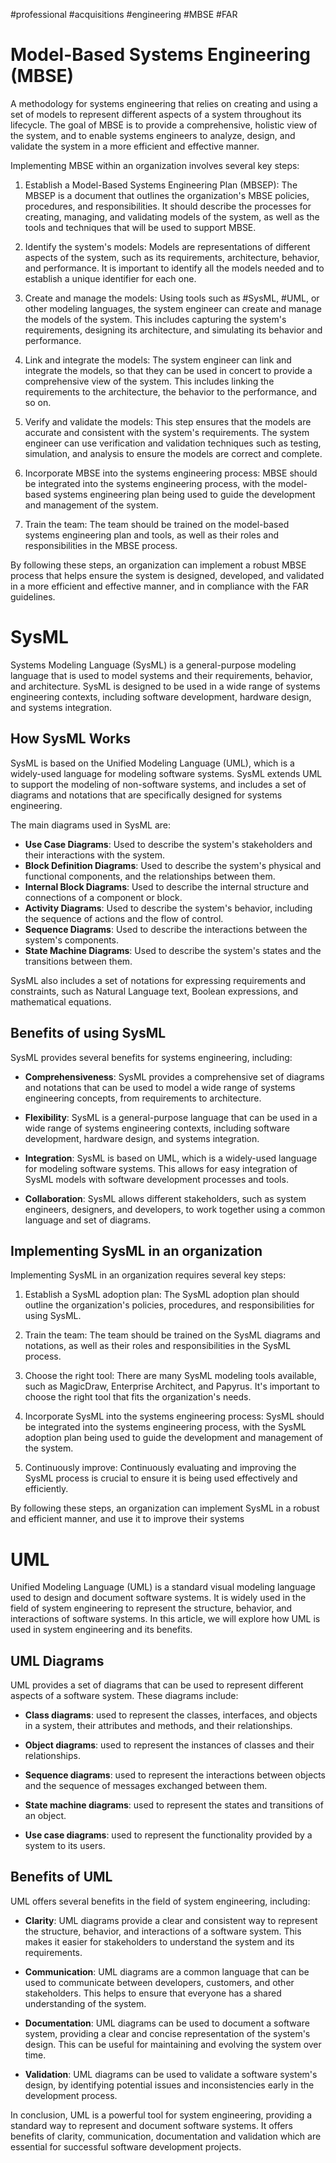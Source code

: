 #professional #acquisitions #engineering #MBSE #FAR

# Model-Based Systems Engineering (MBSE) 

A methodology for systems engineering that relies on creating and using a set of models to represent different aspects of a system throughout its lifecycle. The goal of MBSE is to provide a comprehensive, holistic view of the system, and to enable systems engineers to analyze, design, and validate the system in a more efficient and effective manner.

Implementing MBSE within an organization involves several key steps:

1.  Establish a Model-Based Systems Engineering Plan (MBSEP): The MBSEP is a document that outlines the organization's MBSE policies, procedures, and responsibilities. It should describe the processes for creating, managing, and validating models of the system, as well as the tools and techniques that will be used to support MBSE.
    
2.  Identify the system's models: Models are representations of different aspects of the system, such as its requirements, architecture, behavior, and performance. It is important to identify all the models needed and to establish a unique identifier for each one.
    
3.  Create and manage the models: Using tools such as #SysML, #UML, or other modeling languages, the system engineer can create and manage the models of the system. This includes capturing the system's requirements, designing its architecture, and simulating its behavior and performance.
    
4.  Link and integrate the models: The system engineer can link and integrate the models, so that they can be used in concert to provide a comprehensive view of the system. This includes linking the requirements to the architecture, the behavior to the performance, and so on.
    
5.  Verify and validate the models: This step ensures that the models are accurate and consistent with the system's requirements. The system engineer can use verification and validation techniques such as testing, simulation, and analysis to ensure the models are correct and complete.
    
6.  Incorporate MBSE into the systems engineering process: MBSE should be integrated into the systems engineering process, with the model-based systems engineering plan being used to guide the development and management of the system.
    
7.  Train the team: The team should be trained on the model-based systems engineering plan and tools, as well as their roles and responsibilities in the MBSE process.
    

By following these steps, an organization can implement a robust MBSE process that helps ensure the system is designed, developed, and validated in a more efficient and effective manner, and in compliance with the FAR guidelines.

# SysML

Systems Modeling Language (SysML) is a general-purpose modeling language that is used to model systems and their requirements, behavior, and architecture. SysML is designed to be used in a wide range of systems engineering contexts, including software development, hardware design, and systems integration.

## How SysML Works

SysML is based on the Unified Modeling Language (UML), which is a widely-used language for modeling software systems. SysML extends UML to support the modeling of non-software systems, and includes a set of diagrams and notations that are specifically designed for systems engineering.

The main diagrams used in SysML are:

-   **Use Case Diagrams**: Used to describe the system's stakeholders and their interactions with the system.
-   **Block Definition Diagrams**: Used to describe the system's physical and functional components, and the relationships between them.
-   **Internal Block Diagrams**: Used to describe the internal structure and connections of a component or block.
-   **Activity Diagrams**: Used to describe the system's behavior, including the sequence of actions and the flow of control.
-   **Sequence Diagrams**: Used to describe the interactions between the system's components.
-   **State Machine Diagrams**: Used to describe the system's states and the transitions between them.

SysML also includes a set of notations for expressing requirements and constraints, such as Natural Language text, Boolean expressions, and mathematical equations.

## Benefits of using SysML

SysML provides several benefits for systems engineering, including:

-   **Comprehensiveness**: SysML provides a comprehensive set of diagrams and notations that can be used to model a wide range of systems engineering concepts, from requirements to architecture.
    
-   **Flexibility**: SysML is a general-purpose language that can be used in a wide range of systems engineering contexts, including software development, hardware design, and systems integration.
    
-   **Integration**: SysML is based on UML, which is a widely-used language for modeling software systems. This allows for easy integration of SysML models with software development processes and tools.
    
-   **Collaboration**: SysML allows different stakeholders, such as system engineers, designers, and developers, to work together using a common language and set of diagrams.
    

## Implementing SysML in an organization

Implementing SysML in an organization requires several key steps:

1.  Establish a SysML adoption plan: The SysML adoption plan should outline the organization's policies, procedures, and responsibilities for using SysML.
    
2.  Train the team: The team should be trained on the SysML diagrams and notations, as well as their roles and responsibilities in the SysML process.
    
3.  Choose the right tool: There are many SysML modeling tools available, such as MagicDraw, Enterprise Architect, and Papyrus. It's important to choose the right tool that fits the organization's needs.
    
4.  Incorporate SysML into the systems engineering process: SysML should be integrated into the systems engineering process, with the SysML adoption plan being used to guide the development and management of the system.
    
5.  Continuously improve: Continuously evaluating and improving the SysML process is crucial to ensure it is being used effectively and efficiently.
    

By following these steps, an organization can implement SysML in a robust and efficient manner, and use it to improve their systems

# UML

Unified Modeling Language (UML) is a standard visual modeling language used to design and document software systems. It is widely used in the field of system engineering to represent the structure, behavior, and interactions of software systems. In this article, we will explore how UML is used in system engineering and its benefits.

## UML Diagrams

UML provides a set of diagrams that can be used to represent different aspects of a software system. These diagrams include:

-   **Class diagrams**: used to represent the classes, interfaces, and objects in a system, their attributes and methods, and their relationships.
    
-   **Object diagrams**: used to represent the instances of classes and their relationships.
    
-   **Sequence diagrams**: used to represent the interactions between objects and the sequence of messages exchanged between them.
    
-   **State machine diagrams**: used to represent the states and transitions of an object.
    
-   **Use case diagrams**: used to represent the functionality provided by a system to its users.
    

## Benefits of UML

UML offers several benefits in the field of system engineering, including:

-   **Clarity**: UML diagrams provide a clear and consistent way to represent the structure, behavior, and interactions of a software system. This makes it easier for stakeholders to understand the system and its requirements.
    
-   **Communication**: UML diagrams are a common language that can be used to communicate between developers, customers, and other stakeholders. This helps to ensure that everyone has a shared understanding of the system.
    
-   **Documentation**: UML diagrams can be used to document a software system, providing a clear and concise representation of the system's design. This can be useful for maintaining and evolving the system over time.
    
-   **Validation**: UML diagrams can be used to validate a software system's design, by identifying potential issues and inconsistencies early in the development process.
    

In conclusion, UML is a powerful tool for system engineering, providing a standard way to represent and document software systems. It offers benefits of clarity, communication, documentation and validation which are essential for successful software development projects.